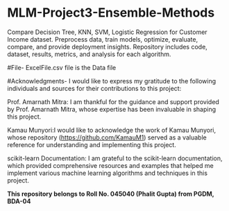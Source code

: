 # MLM-Project3-Ensemble-Methods

Compare Decision Tree, KNN, SVM, Logistic Regression for Customer Income dataset. Preprocess data, train models, optimize, evaluate, compare, and provide deployment insights. Repository includes code, dataset, results, metrics, and analysis for each algorithm.

#File-
ExcelFile.csv file is the Data file

#Acknowledgments-
I would like to express my gratitude to the following individuals and sources for their contributions to this project:

Prof. Amarnath Mitra: I am thankful for the guidance and support provided by Prof. Amarnath Mitra, whose expertise has been invaluable in shaping this project.

Kamau Munyori:I would like to acknowledge the work of Kamau Munyori, whose repository (https://github.com/KamauM1) served as a valuable reference for understanding and implementing this project.

scikit-learn Documentation: I am grateful to the scikit-learn documentation, which provided comprehensive resources and examples that helped me implement various machine learning algorithms and techniques in this project.

**This repository belongs to Roll No. 045040 (Phalit Gupta) from PGDM, BDA-04**
